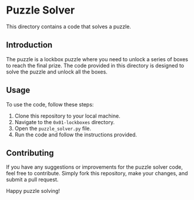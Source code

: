 # Puzzle Solver

This directory contains a code that solves a puzzle. 

## Introduction

The puzzle is a lockbox puzzle where you need to unlock a series of boxes to reach the final prize. The code provided in this directory is designed to solve the puzzle and unlock all the boxes.

## Usage

To use the code, follow these steps:

1. Clone this repository to your local machine.
2. Navigate to the `0x01-lockboxes` directory.
3. Open the `puzzle_solver.py` file.
4. Run the code and follow the instructions provided.

## Contributing

If you have any suggestions or improvements for the puzzle solver code, feel free to contribute. Simply fork this repository, make your changes, and submit a pull request.

Happy puzzle solving!

